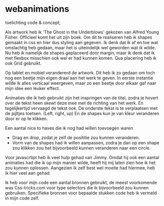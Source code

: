 # webanimations

toelichting code & concept;

Als artwork heb ik 'The Ghost in the Underblows' gekozen van Alfred Young Fisher. Officieel komt het uit zijn boek. 
Om dit te realiseren heb ik shapes gemaakt in css en hier dus styling aan gegeven. 
Ik denk dat ik af en toe wat omslachtig heb gedaan, maar het is uiteindelijk wel geworden wat ik wilde. 
Nu heb ik namelijk de shapes geplaceerd door margin, maar ik denk dat ik met flexbox misschien ook wel er had kunnen komen. 
Qua placering heb ik ook Grid gebruikt. 

Op tablet en mobiel verandererd de artwork. Dit heb ik zo gedaan om toch nog een beetje mijn eigen draai aan het werk te geven. 
In eerste instantie wilde ik alles verticaal weergeven, maar zo een beetje door elkaar gaf naar mijn idee een leuker effect. 

Animaties die ik heb gebruikt zijn het inspringen van de titel, zodra je hovert over de tekst heen skewt deze mee met de richting van het werk. 
En tegelijkertijd vervaagd de tekst ook. 
De onderste tekst is te verplaatsen met de pijltjes toetsen. (Left, right, up)
En de shapes kun je van kleur veranderen door er op te klikken. 

Een aantal nice to haves die ik nog had willen toevoegen waren 
- Drag en drop, zodat je zelf de posititie zou kunnen veranderen. 
- Vorm van de shapes had ik willen aanpassen, zodra je dan op een shape zou klikken zou het bijvoorbeeld kunnen veranderen naar een circle. 

Voor javascrtipt heb ik veel hulp gehad van Jimmy. 
Omdat hij ook een aantal animaties had die ik op mijn manier wilde, heeft hij mij laten zien hoe ik het zou kunnen oplossen.
Aangezien ik zelf best wel moeite had hiermee, heb ik hier veel aan gehad. 

Ik heb voor mijn code een aantal bronnen gebruikt, de meest voorkomende was Css-tricks.com voor type selectors die ik bijvoorbeeld zou kunnen gebruiken. 
Specifieke bronnen voor bepaalde stukken code heb ik vermeld in mijn code zelf. 
